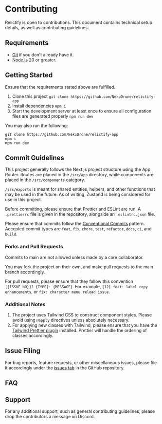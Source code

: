 # Contributing

Relictify is open to contributions. This document contains technical setup details, as well as contributing guidelines.

## Requirements

- [Git](https://git-scm.com/) if you don't already have it.
- [Node.js](https://nodejs.org/) 20 or greater.

## Getting Started

Ensure that the requirements stated above are fulfilled.

1. Clone this project `git clone https://github.com/NekoDrone/relictify-app`
2. Install dependencies `npm i`
3. Start the development server at least once to ensure all configuration files are generated properly `npm run dev`

You may also run the following:

```
git clone https://github.com/NekoDrone/relictify-app
npm i
npm run dev
```

## Commit Guidelines

This project generally follows the Next.js project structure using the App Router. Routes are placed in the `/src/app` directory, while components are placed in the `/src/components` category.

`/src/exports` is meant for shared entities, helpers, and other functions that may be used in the future. As of writing, Zustand is being considered for use in this project.

Before committing, please ensure that Prettier and ESLint are run. A `.prettierrc` file is given in the repository, alongside an `.eslintrc.json` file.

Please ensure that commits follow the [Conventional Commits](https://www.conventionalcommits.org/) pattern. Accepted commit types are `feat`, `fix`, `chore`, `test`, `refactor`, `docs`, `ci`, and `build`.

### Forks and Pull Requests

Commits to main are not allowed unless made by a core collaborator.

You may fork the project on their own, and make pull requests to the main branch accordingly.

For pull requests, please ensure that they follow this convention
`[{ISSUE_NO}]? {TYPE}: {MESSAGE}`. For example, `[12] feat: label copy enhancements`, or `fix: character menu reload issue`.

### Additional Notes

1. The project uses Tailwind CSS to construct component styles. Please avoid using `@apply` directives unless absolutely necessary.
2. For applying new classes with Tailwind, please ensure that you have the [Tailwind Prettier plugin](https://tailwindcss.com/blog/automatic-class-sorting-with-prettier) installed. Prettier will handle the ordering of classes accordingly.

## Issue Filing

For bug reports, feature requests, or other miscellaneous issues, please file it accordingly under the [issues tab](https://github.com/NekoDrone/relictify-app/issues) in the GitHub repository.

## FAQ

## Support

For any additional support, such as general contributing guidelines, please drop the contributors a message on Discord.